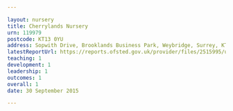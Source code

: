 ```yaml
---

layout: nursery
title: Cherrylands Nursery
urn: 119979
postcode: KT13 0YU
address: Sopwith Drive, Brooklands Business Park, Weybridge, Surrey, KT13 0YU
latestReportUrl: https://reports.ofsted.gov.uk/provider/files/2515995/urn/119979.pdf
teaching: 1
development: 1
leadership: 1
outcomes: 1
overall: 1
date: 30 September 2015

---
```

